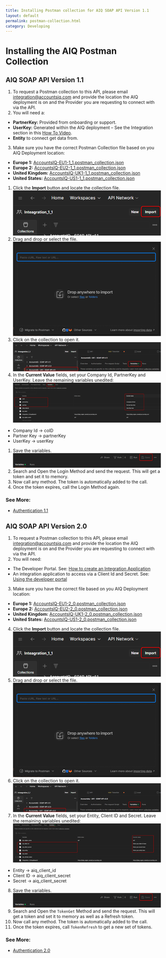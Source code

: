 ```yaml
---
title: Installing Postman collection for AIQ SOAP API Version 1.1 
layout: default
permalink: postman-collection.html
category: Developing
---
```

# Installing the AIQ Postman Collection

## AIQ SOAP API Version 1.1 

1. To request a Postman collection to this API, please email [integration@accountsiq.com](mailto:integration@accountsiq.com) and provide the location the AIQ deployment is on and the Provider you are requesting to connect with via the API. 
2. You will need a:
- **PartnerKey:** Provided from onboarding or support. 
- **UserKey:** Generated within the AIQ deployment – See the Integration section in this [How To Video](https://www.youtube.com/watch?v=L03AUQEMuZU).
- **Entity** to connect get data from. 
3. Make sure you have the correct Postman Collection file based on you AIQ Deployment location:
- **Europe 1:** [AccountsIQ-EU1-1_1.postman_collection.json](assets\postman-collection\AccountsIQ-EU1-1_1.postman_collection.json)
- **Europe 2:** [AccountsIQ-EU2-1_1.postman_collection.json](assets\postman-collection\AccountsIQ-EU2-1_1.postman_collection.json)
- **United Kingdom:** [AccountsIQ-UK1-1_1.postman_collection.json](assets\postman-collection\AccountsIQ-UK1-1_1.postman_collection.json)
- **United States:** [AccountsIQ-US1-1_1.postman_collection.json](assets\postman-collection\AccountsIQ-US1-1_1.postman_collection.json)
1. Click the **Import** button and locate the collection file. ![postman10](assets\images\postman10.png)
2. Drag and drop or select the file. ![postman11](assets\images\postman11.png)
3. Click on the collection to open it. ![postman12](assets\images\postman12.png)
4. In the **Current Value** fields, set your Company Id, PartnerKey and UserKey. Leave the remaining variables unedited: ![postman13](assets\images\postman13.png)
- Company Id -> coID 
- Partner Key -> partnerKey 
- UserKey -> userKey 
1. Save the variables. ![postman14](assets\images\postman14.png)
2. Search and Open the Login Method and send the request. This will get a token and set it to memory.
3.  Now call any method. The token is automatically added to the call. 
4.  Once the token expires, call the Login Method again. 

### See More:
- [Authentication 1.1](authentication1.html)

## AIQ SOAP API Version 2.0 

1. To request a Postman collection to this API, please email [integration@accountsiq.com](mailto:integration@accountsiq.com) and provide the location the AIQ deployment is on and the Provider you are requesting to connect with via the API. 
 2. You will need:
- The Developer Portal. See: [How to create an Integration Application](https://aiq.helpjuice.com/en_GB/manage-integrations/2079829-integrations-application-and-invite) 
- An integration application to access via a Client Id and Secret. See: [Using the developer portal](https://aiq.helpjuice.com/en_GB/manage-integrations/using-the-developer-portal-and-new-api-endpoint) 
3. Make sure you have the correct file based on you AIQ Deployment location:
- **Europe 1:** [AccountsIQ-EU1-2_0.postman_collection.json](assets\postman-collection\AccountsIQ-EU1-2_0.postman_collection.json)
- **Europe 2:** [AccountsIQ-EU2-2_0.postman_collection.json](assets\postman-collection\AccountsIQ-EU2-2_0.postman_collection.json)
- **United Kingdom:** [AccountsIQ-UK1-2_0.postman_collection.json](assets\postman-collection\AccountsIQ-UK1-2_0.postman_collection.json)
- **United States:**  [AccountsIQ-US1-2_0.postman_collection.json](assets\postman-collection\AccountsIQ-US1-2_0.postman_collection.json)
4. Click the **Import** button and locate the collection file. ![postman10](assets\images\postman10.png)
5. Drag and drop or select the file. ![postman11](assets\images\postman11.png)
6. Click on the collection to open it. ![postman15](assets\images\postman15.png)
7. In the **Current Value** fields, set your Entity, Client ID and Secret. Leave the remaining variables unedited: ![postman17](assets\images\postman17.png)
- Entity  -> aiq_client_id 
- Client ID -> aiq_client_secret 
- Secret -> aiq_client_secret 
8. Save the variables. ![postman14](assets\images\postman14.png)
9. Search and Open the `TokenGet` Method  and send the request. This will get a token and set it to memory as well as a Refresh token.
10.  Now call any method. The token is automatically added to the call. 
11.  Once the token expires, call `TokenRefresh` to get a new set of tokens. 

### See More:
- [Authentication 2.0](authentication2.html)